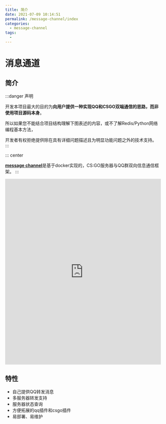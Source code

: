 ```yaml
---
title: 简介
date: 2021-07-09 10:14:51
permalink: /message-channel/index
categories: 
  - message-channel
tags: 
  - 
---
```

# 消息通道

## 简介


:::danger 声明

开发本项目最大的目的为**向用户提供一种实现QQ和CSGO双端通信的思路，而非使用项目源码本身**。

所以如果您不能结合项目结构理解下图表述的内容，或不了解Redis/Python网络编程基本方法，

开发者有权拒绝提供除在具有详细问题描述且为明显功能问题之外的技术支持。
:::

::: center
<br/>

[**message channel**](https://github.com/hx-w/message-channel)是基于docker实现的，CS:GO服务器与QQ群双向信息通信框架。
:::

<iframe src="https://www.processon.com/view/link/612a3645e0b34d3550f1163a" width="100%" height="600" frameborder="0" scrolling="No" leftmargin="0" topmargin="0"></iframe>

## 特性

* 自己提供QQ转发消息
* 多服务器转发支持
* 服务器状态查询
* 方便拓展的qq插件和csgo插件
* 易部署、易维护